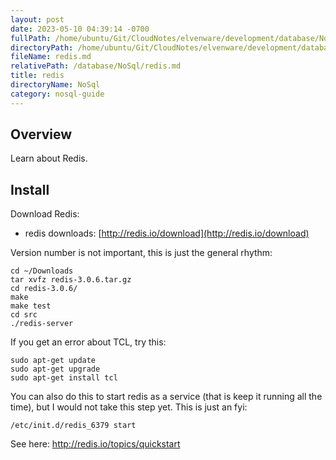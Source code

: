 ```yaml
---
layout: post
date: 2023-05-10 04:39:14 -0700
fullPath: /home/ubuntu/Git/CloudNotes/elvenware/development/database/NoSql/redis.md
directoryPath: /home/ubuntu/Git/CloudNotes/elvenware/development/database/NoSql
fileName: redis.md
relativePath: /database/NoSql/redis.md
title: redis
directoryName: NoSql
category: nosql-guide
---
```


## Overview

Learn about Redis.

## Install

Download Redis:

- redis downloads: [http://redis.io/download](http://redis.io/download)

Version number is not important, this is just the general rhythm:

```
cd ~/Downloads
tar xvfz redis-3.0.6.tar.gz
cd redis-3.0.6/
make
make test
cd src
./redis-server
```

If you get an error about TCL, try this:

```
sudo apt-get update
sudo apt-get upgrade
sudo apt-get install tcl
```

You can also do this to start redis as a service (that is keep it running all the time), but I would not take this step yet. This is just an fyi:

```
/etc/init.d/redis_6379 start
```

See here: <http://redis.io/topics/quickstart>
